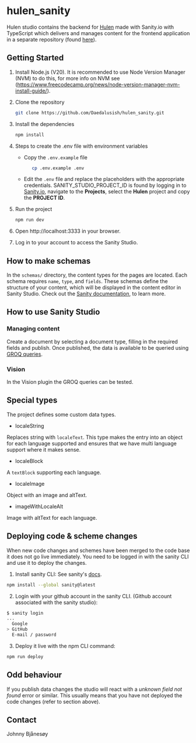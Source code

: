 # hulen_sanity
Hulen studio contains the backend for [Hulen](hulen.no) made with Sanity.io with TypeScript which delivers and manages content for the frontend application in a separate repository (found [here](https://github.com/Daedalusish/hulen_frontend)).

## Getting Started

1. Install Node.js (V20).
It is recommended to use Node Version Manager (NVM) to do this, for more info on NVM see (https://www.freecodecamp.org/news/node-version-manager-nvm-install-guide/).

2. Clone the repository
   ```bash
   git clone https://github.com/Daedalusish/hulen_sanity.git
   ```
3. Install the dependencies
   ```bash
   npm install
   ```
4. Steps to create the .env file with environment variables
   - Copy the `.env.example` file
      ```bash
         cp .env.example .env
      ```
   - Edit the `.env` file and replace the placeholders with the appropriate credentials. SANITY_STUDIO_PROJECT_ID is found by logging in to [Sanity.io](https://www.sanity.io), navigate to the **Projects**, select the **Hulen** project and copy the **PROJECT ID**.
5. Run the project
   ```bash
   npm run dev
   ```
6. Open http://localhost:3333 in your browser.
7. Log in to your account to access the Sanity Studio.


## How to make schemas

In the `schemas/` directory, the content types for the pages are located. Each schema requires `name`, `type`, and `fields`. These schemas define the structure of your content, which will be displayed in the content editor in Sanity Studio. Check out the [Sanity documentation](https://www.sanity.io/docs/document-type), to learn more.

## How to use Sanity Studio

### Managing content
Create a document by selecting a document type, filling in the required fields and publish. Once published, the data is available to be queried using [GROQ queries](https://www.sanity.io/docs/groq-reference).

### Vision
In the Vision plugin the GROQ queries can be tested.

## Special types
The project defines some custom data types.

* localeString

Replaces string with `localeText`. This type makes the entry into an object for each language supported and ensures that we have multi language support where it makes sense.

* localeBlock

A `textBlock` supporting each language.

* localeImage

Object with an image and altText.

* imageWithLocaleAlt

Image with altText for each language.

## Deploying code & scheme changes
When new code changes and schemes have been merged to the code base it does not go live immediately. You need to be logged in with the sanity CLI and use it to deploy the changes.

1. Install sanity CLI: See sanity's [docs](https://www.sanity.io/docs/cli).
```bash
npm install --global sanity@latest
```

2. Login with your github account in the sanity CLI. (Github account associated with the sanity studio):
```bash
$ sanity login
...
  Google
> GitHub
  E-mail / password
```

3. Deploy it live with the npm CLI command:
```bash
npm run deploy
```

## Odd behaviour
If you publish data changes the studio will react with a *unknown field not found* error or similar. This usually means that you have not deployed the code changes (refer to section above).


## Contact
Johnny Bjånesøy

